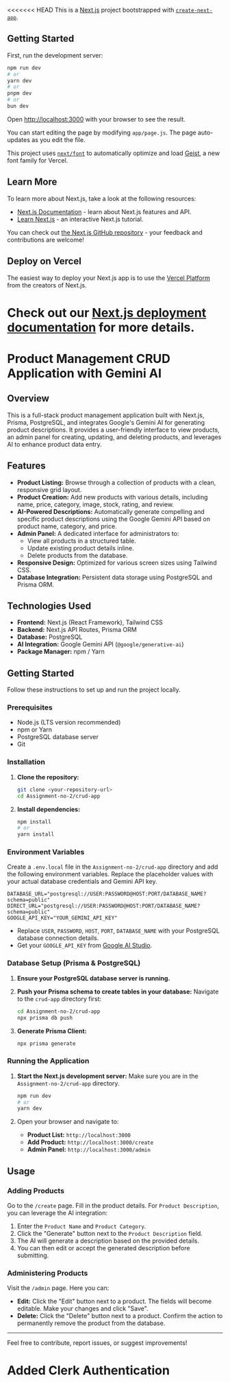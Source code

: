 <<<<<<< HEAD
This is a [Next.js](https://nextjs.org) project bootstrapped with [`create-next-app`](https://github.com/vercel/next.js/tree/canary/packages/create-next-app).

## Getting Started

First, run the development server:

```bash
npm run dev
# or
yarn dev
# or
pnpm dev
# or
bun dev
```

Open [http://localhost:3000](http://localhost:3000) with your browser to see the result.

You can start editing the page by modifying `app/page.js`. The page auto-updates as you edit the file.

This project uses [`next/font`](https://nextjs.org/docs/app/building-your-application/optimizing/fonts) to automatically optimize and load [Geist](https://vercel.com/font), a new font family for Vercel.

## Learn More

To learn more about Next.js, take a look at the following resources:

- [Next.js Documentation](https://nextjs.org/docs) - learn about Next.js features and API.
- [Learn Next.js](https://nextjs.org/learn) - an interactive Next.js tutorial.

You can check out [the Next.js GitHub repository](https://github.com/vercel/next.js) - your feedback and contributions are welcome!

## Deploy on Vercel

The easiest way to deploy your Next.js app is to use the [Vercel Platform](https://vercel.com/new?utm_medium=default-template&filter=next.js&utm_source=create-next-app&utm_campaign=create-next-app-readme) from the creators of Next.js.

Check out our [Next.js deployment documentation](https://nextjs.org/docs/app/building-your-application/deploying) for more details.
=======
# Product Management CRUD Application with Gemini AI

## Overview

This is a full-stack product management application built with Next.js, Prisma, PostgreSQL, and integrates Google's Gemini AI for generating product descriptions. It provides a user-friendly interface to view products, an admin panel for creating, updating, and deleting products, and leverages AI to enhance product data entry.

## Features

- **Product Listing:** Browse through a collection of products with a clean, responsive grid layout.
- **Product Creation:** Add new products with various details, including name, price, category, image, stock, rating, and review.
- **AI-Powered Descriptions:** Automatically generate compelling and specific product descriptions using the Google Gemini API based on product name, category, and price.
- **Admin Panel:** A dedicated interface for administrators to:
  - View all products in a structured table.
  - Update existing product details inline.
  - Delete products from the database.
- **Responsive Design:** Optimized for various screen sizes using Tailwind CSS.
- **Database Integration:** Persistent data storage using PostgreSQL and Prisma ORM.

## Technologies Used

- **Frontend:** Next.js (React Framework), Tailwind CSS
- **Backend:** Next.js API Routes, Prisma ORM
- **Database:** PostgreSQL
- **AI Integration:** Google Gemini API (`@google/generative-ai`)
- **Package Manager:** npm / Yarn

## Getting Started

Follow these instructions to set up and run the project locally.

### Prerequisites

- Node.js (LTS version recommended)
- npm or Yarn
- PostgreSQL database server
- Git

### Installation

1.  **Clone the repository:**

    ```bash
    git clone <your-repository-url>
    cd Assignment-no-2/crud-app
    ```

2.  **Install dependencies:**
    ```bash
    npm install
    # or
    yarn install
    ```

### Environment Variables

Create a `.env.local` file in the `Assignment-no-2/crud-app` directory and add the following environment variables. Replace the placeholder values with your actual database credentials and Gemini API key.

```env
DATABASE_URL="postgresql://USER:PASSWORD@HOST:PORT/DATABASE_NAME?schema=public"
DIRECT_URL="postgresql://USER:PASSWORD@HOST:PORT/DATABASE_NAME?schema=public"
GOOGLE_API_KEY="YOUR_GEMINI_API_KEY"
```

- Replace `USER`, `PASSWORD`, `HOST`, `PORT`, `DATABASE_NAME` with your PostgreSQL database connection details.
- Get your `GOOGLE_API_KEY` from [Google AI Studio](https://makersuite.google.com/app/apikey).

### Database Setup (Prisma & PostgreSQL)

1.  **Ensure your PostgreSQL database server is running.**

2.  **Push your Prisma schema to create tables in your database:**
    Navigate to the `crud-app` directory first:

    ```bash
    cd Assignment-no-2/crud-app
    npx prisma db push
    ```

3.  **Generate Prisma Client:**
    ```bash
    npx prisma generate
    ```

### Running the Application

1.  **Start the Next.js development server:**
    Make sure you are in the `Assignment-no-2/crud-app` directory.

    ```bash
    npm run dev
    # or
    yarn dev
    ```

2.  Open your browser and navigate to:
    - **Product List:** `http://localhost:3000`
    - **Add Product:** `http://localhost:3000/create`
    - **Admin Panel:** `http://localhost:3000/admin`

## Usage

### Adding Products

Go to the `/create` page. Fill in the product details. For `Product Description`, you can leverage the AI integration:

1.  Enter the `Product Name` and `Product Category`.
2.  Click the "Generate" button next to the `Product Description` field.
3.  The AI will generate a description based on the provided details.
4.  You can then edit or accept the generated description before submitting.

### Administering Products

Visit the `/admin` page. Here you can:

- **Edit:** Click the "Edit" button next to a product. The fields will become editable. Make your changes and click "Save".
- **Delete:** Click the "Delete" button next to a product. Confirm the action to permanently remove the product from the database.

---

Feel free to contribute, report issues, or suggest improvements!


<h1>Added Clerk Authentication </h1>

